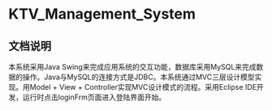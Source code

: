 # KTV_Management_System
## 文档说明

本系统采用Java Swing来完成应用系统的交互功能，数据库采用MySQL来完成数据的操作。Java与MySQL的连接方式是JDBC。本系统通过MVC三层设计模型实现。用Model + View + Controller实现MVC设计模式的流程。采用Eclipse IDE开发，运行时点击loginFrm页面进入登陆界面开始。
